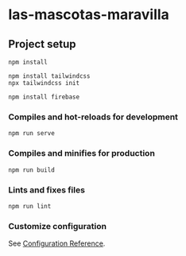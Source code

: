 # las-mascotas-maravilla

## Project setup
```
npm install
```
```
npm install tailwindcss
npx tailwindcss init

```
```
npm install firebase
```

### Compiles and hot-reloads for development
```
npm run serve
```

### Compiles and minifies for production
```
npm run build
```

### Lints and fixes files
```
npm run lint
```

### Customize configuration
See [Configuration Reference](https://cli.vuejs.org/config/).
